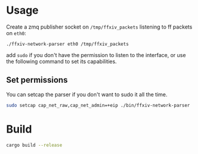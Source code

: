 # Usage
Create a zmq publisher socket on `/tmp/ffxiv_packets` listening to ff packets on `eth0`:
```
./ffxiv-network-parser eth0 /tmp/ffxiv_packets
```
add `sudo` if you don't have the permission to listen to the interface, or use the following command to set its capabilities.

## Set permissions

You can setcap the parser if you don't want to sudo it all the time.
```sh
sudo setcap cap_net_raw,cap_net_admin=+eip ./bin/ffxiv-network-parser
```


# Build
```sh
cargo build --release
```
